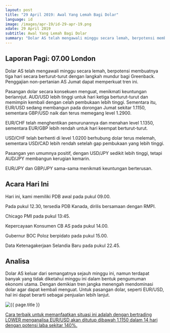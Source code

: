 ```yaml
---
layout: post
title: "29 April 2019: Awal Yang Lemah Bagi Dolar" 
language: id
image: /images/apr-19/id-29-apr-19.png
xdate: 29 April 2019
subtitle: Awal Yang Lemah Bagi Dolar
summary: "Dolar AS telah mengawali minggu secara lemah, berpotensi membuatnya tiga hari secara berturut-turut dengan langkah mundur bagi Greenback. Penggajian non-pertanian AS Jumat dapat memperkuat tren ini. Pasangan dolar secara konsekuen menguat, menikmati keuntungan berlannjut"
---
```

## Laporan Pagi: 07.00 London

Dolar AS telah mengawali minggu secara lemah, berpotensi membuatnya tiga hari secara berturut-turut dengan langkah mundur bagi Greenback. Penggajian non-pertanian AS Jumat dapat memperkuat tren ini.

Pasangan dolar secara konsekuen menguat, menikmati keuntungan berlannjut. AUD/USD lebih tinggi untuk hari ketiga berturut-turut dan memimpin kembali dengan celah pembukaan lebih tinggi. Sementara itu, EUR/USD sedang membangun pada dorongan Jumat sekitar 1.1150, sementara GBP/USD naik dan terus memegang level 1.2900.

EUR/CHF telah menghentikan penurunannya dan menahan level 1.1350, sementara EUR/GBP lebih rendah untuk hari keempat berturut-turut.

USD/CHF telah berhenti di level 1.0200 berhubung dolar terus melemah, sementara USD/CAD lebih rendah setelah gap pembukaan yang lebih tinggi.

Pasangan yen umumnya positif, dengan USD/JPY sedikit lebih tinggi, tetapi AUD/JPY membangun kerugian kemarin.

EUR/JPY dan GBP/JPY sama-sama menikmati keuntungan berterusan.

## Acara Hari Ini

Hari ini, kami memiliki PDB awal pada pukul 09.00.

Pada pukul 12.30, tersedia PDB Kanada, dirilis bersamaan dengan RMPI.

Chicago PMI pada pukul 13:45.

Kepercayaan Konsumen CB AS pada pukul 14.00.

Gubernur BOC Poloz berpidato pada pukul 15.00.

Data Ketenagakerjaan Selandia Baru pada pukul 22.45.

## Analisa

Dolar AS keluar dari semangatnya sejauh minggu ini, namun terdapat banyak yang tidak diketahui minggu ini dalam bentuk pengumuman ekonomi utama. Dengan demikian tren jangka menengah mendominasi dolar agar dapat kembali menguat. Untuk pasangan dolar, seperti EUR/USD, hal ini dapat berarti sebagai penjualan lebih lanjut.

<img src="{{ site.url }}/images/apr-19/id-29-apr-19.png" alt="{{ page.title }}" title="{{ page.title }}">

<a href="%LINK%%?currency=USD&market=forex&underlying=frxEURUSD&formname=higherlower&duration_amount=14&duration_units=d&amount=10&amount_type=stake&expiry_type=duration&barrier=1.1150" target="_blank" rel="noopener noreferrer nofollow">Cara terbaik untuk memanfaatkan situasi ini adalah dengan bertrading LOWER menganalisa EUR/USD akan ditutup dibawah 1.1150 dalam 14 hari dengan potensi laba sekitar 140%.</a>